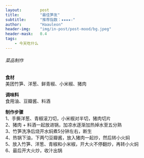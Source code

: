 ```yaml
---
layout:        post
title:         "最佳笋友"
subtitle:      "推荐指数：★★★★☆"
author:        "Haauleon"
header-img:    "img/in-post/post-mood/bg.jpeg"
header-mask:   0.4
tags:
    - 今天吃什么
---
```


###### 菜品制作
**食材**     
美团竹笋、洋葱、鲜青椒、小米椒、猪肉        

**调味料**      
食用油、豆瓣酱、料酒         

**制作步骤**     
1、手撕洋葱、青椒滚刀切，小米椒对半切，猪肉切片     
2、猪肉 + 料酒一起放进锅，加凉水逐渐加热焯水至五分熟       
3、竹笋洗净后烧开水焖煮5分钟左右，断生     
4、热锅下油，下两勺豆瓣酱，放入猪肉一起炒，然后转小火焖      
5、放入竹笋、洋葱、青椒和小米椒，开大火不停翻炒，再转小火焖      
6、最后开大火炒，收汁出锅    